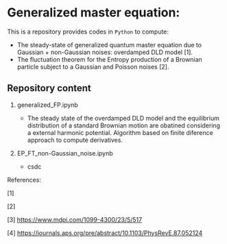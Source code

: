# Generalized master equation:

This is a repository provides codes in `Python` to compute:
* The steady-state of generalized quantum master equation due to Gaussian + non-Gaussian noises: overdamped DLD model [1].
* The fluctuation theorem for the Entropy production of a Brownian particle subject to a Gaussian and Poisson noises [2].

## Repository content

1. generalized_FP.ipynb
	- The steady state of the overdamped DLD model and the equilibrium distribution of a standard Brownian motion are obatined considering a external harmonic potential. Algorithm based on finite diference approach to compute derivatives.

2. EP_FT_non-Gaussian_noise.ipynb
	- csdc
	
References:

[1] 

[2]

[3] https://www.mdpi.com/1099-4300/23/5/517

[4] https://journals.aps.org/pre/abstract/10.1103/PhysRevE.87.052124
